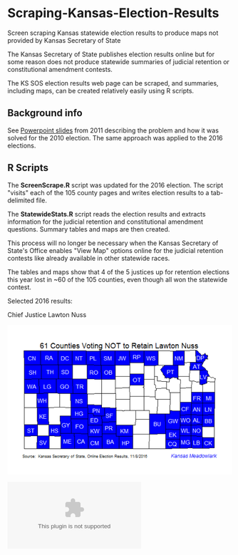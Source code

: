 # Scraping-Kansas-Election-Results
Screen scraping Kansas statewide election results to produce maps not provided by Kansas Secretary of State

The Kansas Secretary of State publishes election results online but for some reason does not produce statewide summaries of judicial retention or constitutional amendment contests.

The KS SOS election results web page can be scraped, and summaries, including maps, can be created relatively easily using R scripts.

## Background info

See [Powerpoint slides](2011-04-09-Computer-Assisted-Reporting.pdf) from 2011 describing the problem and how it was solved for the 2010 election.  The same approach was applied to the 2016 elections.

## R Scripts

The **ScreenScrape.R** script was updated for the 2016 election.  The script "visits" each of the 105 county pages and writes election results to a tab-delimited file.

The **StatewideStats.R** script reads the election results and extracts information for the judicial retention and constitutional amendment questions.  Summary tables and maps are then created.

This process will no longer be necessary when the Kansas Secretary of State's Office enables "View Map" options online for the judicial retention contests like already available in other statewide races.

The tables and maps show that 4 of the 5 justices up for retention elections this year lost in ~60 of the 105 counties, even though all won the statewide contest.

Selected 2016 results:

Chief Justice Lawton Nuss

![Lawton Nuss Retention Map](https://github.com/EarlGlynn/Scraping-Kansas-Election-Results/blob/master/Map-Nuss.png)

![Lawton Nuss Retention Table](https://github.com/EarlGlynn/Scraping-Kansas-Election-Results/blob/master/Table-Lawton-Nuss-2016.csv)

